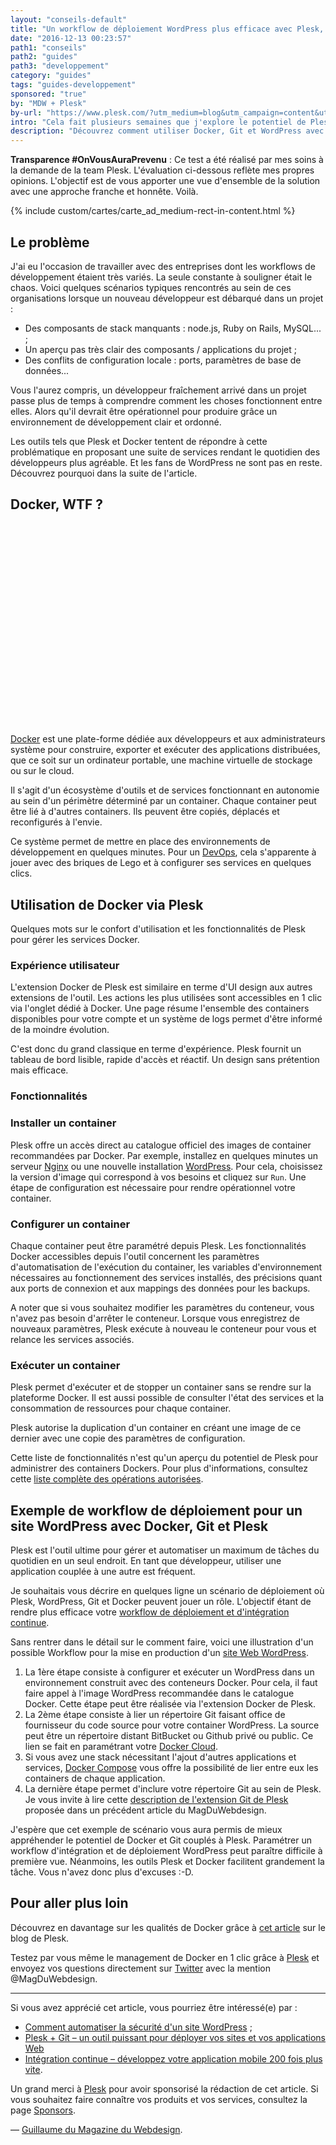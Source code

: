 ```yaml
---
layout: "conseils-default"
title: "Un workflow de déploiement WordPress plus efficace avec Plesk, Docker et Git"
date: "2016-12-13 00:23:57"
path1: "conseils"
path2: "guides"
path3: "developpement"
category: "guides"
tags: "guides-developpement"
sponsored: "true"
by: "MDW + Plesk"
by-url: "https://www.plesk.com/?utm_medium=blog&utm_campaign=content&utm_source=magazineduwebdesign"
intro: "Cela fait plusieurs semaines que j'explore le potentiel de Plesk. J'ai testé pour vous les bénéfices d'utiliser Plesk pour [automatiser la sécurité d'un site WordPress](http://www.magazineduwebdesign.com/conseils/guides/comment-automatiser-la-securite-d-un-site-wordpress/). Nous avons également vu que Plesk était adapté pour [travailler avec un répertoire Git](http://www.magazineduwebdesign.com/conseils/guides/plesk-git-un-outil-puissant-pour-deployer-vos-sites-et-applications-web/). Afin de garder le rythme, j'ai souhaité mettre à l'épreuve l'extension Docker de Plesk. L'objectif de cet article est de présenter l'outil, l'expérience utilisateur proposée, la technicité et les avantages que l'on peut en retirer en tant que développeur WordPress."
description: "Découvrez comment utiliser Docker, Git et WordPress avec l'outil Plesk."
---
```

 **Transparence #OnVousAuraPrevenu** : Ce test a été réalisé par mes soins à la demande de la team Plesk. L'évaluation ci-dessous reflète mes propres opinions. L'objectif est de vous apporter une vue d'ensemble de la solution avec une approche franche et honnête. Voilà.

{% include custom/cartes/carte_ad_medium-rect-in-content.html %}


## Le problème

J'ai eu l'occasion de travailler avec des entreprises dont les workflows de développement étaient très variés. La seule constante à souligner était le chaos. Voici quelques scénarios typiques rencontrés au sein de ces organisations lorsque un nouveau développeur est débarqué dans un projet :

- Des composants de stack manquants : node.js, Ruby on Rails, MySQL... ;
- Un aperçu pas très clair des composants / applications du projet ;
- Des conflits de configuration locale : ports, paramètres de base de données...

Vous l'aurez compris, un développeur fraîchement arrivé dans un projet passe plus de temps à comprendre comment les choses fonctionnent entre elles. Alors qu'il devrait être opérationnel pour produire grâce un environnement de développement clair et ordonné.

Les outils tels que Plesk et Docker tentent de répondre à cette problématique en proposant une suite de services rendant le quotidien des développeurs plus agréable. Et les fans de WordPress ne sont pas en reste. Découvrez pourquoi dans la suite de l'article.

## Docker, WTF ?

<svg version="1.1" id="Layer_1" xmlns="http://www.w3.org/2000/svg" xmlns:xlink="http://www.w3.org/1999/xlink" x="0px" y="0px"
	 viewBox="0 0 529 338.5" style="enable-background:new 0 0 529 338.5;" xml:space="preserve">
<style type="text/css">
	.st0{clip-path:url(#SVGID_2_);fill:#16A3C6;}
	.st1{clip-path:url(#SVGID_4_);fill:#16A3C6;}
	.st2{clip-path:url(#SVGID_6_);fill:#16A3C6;}
	.st3{clip-path:url(#SVGID_8_);fill:#269EC7;}
	.st4{clip-path:url(#SVGID_10_);fill:#16A3C6;}
	.st5{clip-path:url(#SVGID_12_);fill:#269EC7;}
	.st6{clip-path:url(#SVGID_14_);fill:#16A3C6;}
	.st7{clip-path:url(#SVGID_16_);fill:#37ACCD;}
	.st8{clip-path:url(#SVGID_18_);fill:#42B2D0;}
	.st9{clip-path:url(#SVGID_20_);fill:#37ACCD;}
	.st10{clip-path:url(#SVGID_22_);fill:#79C9DF;}
	.st11{clip-path:url(#SVGID_24_);fill:#269EC7;}
	.st12{clip-path:url(#SVGID_26_);fill:#42B2D0;}
	.st13{clip-path:url(#SVGID_28_);fill:#1D8BB7;}
	.st14{clip-path:url(#SVGID_30_);fill:#3B4D54;}
	.st15{fill:#1594CD;}
	.st16{clip-path:url(#SVGID_34_);fill:#1594CD;}
	.st17{fill:#15A2D6;}
	.st18{fill:#42B2D0;}
	.st19{fill:#3B4D54;}
	.st20{fill:#269EC7;}
	.st21{clip-path:url(#SVGID_36_);fill:#D4E6E6;}
	.st22{clip-path:url(#SVGID_38_);fill:#3B4D54;}
	.st23{clip-path:url(#SVGID_40_);fill:#BFD9DA;}
	.st24{clip-path:url(#SVGID_42_);fill:#D4E6E6;}
	.st25{clip-path:url(#SVGID_44_);fill:#25A3C9;}
	.st26{clip-path:url(#SVGID_46_);fill:#42B2D0;}
	.st27{clip-path:url(#SVGID_48_);fill:#79C9DF;}
	.st28{clip-path:url(#SVGID_50_);fill:#42B2D0;}
	.st29{clip-path:url(#SVGID_52_);fill:#79C9DF;}
</style>
<g>
	<g>
		<g>
			<defs>
				<path id="SVGID_1_" d="M118.1,273.5c-0.3,2.9-0.9,4.9-0.9,4.9c-11.8-11.8-21.5-6.6-23,0c-1.4,5.7,8.9,12.1,23.5,11.2
					c26.4-1.4,44.2,9.2,44.2,9.2H215c0,0-17.8-10.6-44.2-9.2c-14.6,0.9-25-5.5-23.5-11.2c1.7-6.9,11.5-12.1,23.2,0
					c0,0,4.6-15.8-8.9-23.3c-4.2-2.3-9.6-3.7-15.1-3.7C134.8,251.5,122.4,257.5,118.1,273.5"/>
			</defs>
			<clipPath id="SVGID_2_">
				<use xlink:href="#SVGID_1_"  style="overflow:visible;"/>
			</clipPath>
			<rect x="89.1" y="246.5" class="st0" width="130.9" height="57.3"/>
		</g>
	</g>
</g>
<g>
	<g>
		<g>
			<defs>
				<path id="SVGID_3_" d="M65,273.5c-0.3,2.9-0.9,4.9-0.9,4.9c-11.8-11.8-21.5-6.6-23,0c-1.4,5.7,8.9,12.1,23.5,11.2
					c26.4-1.4,44.2,9.2,44.2,9.2H162c0,0-17.8-10.6-44.2-9.2c-14.6,0.9-25-5.5-23.5-11.2c1.7-6.9,11.5-12.1,23.2,0
					c0,0,4.6-15.8-8.9-23.3c-4.2-2.3-9.6-3.7-15.1-3.7C81.8,251.5,69.3,257.5,65,273.5"/>
			</defs>
			<clipPath id="SVGID_4_">
				<use xlink:href="#SVGID_3_"  style="overflow:visible;"/>
			</clipPath>
			<rect x="36" y="246.5" class="st1" width="130.9" height="57.3"/>
		</g>
	</g>
</g>
<g>
	<g>
		<g>
			<defs>
				<path id="SVGID_5_" d="M171.1,273.5c-0.3,2.9-0.9,4.9-0.9,4.9c-11.8-11.8-21.5-6.6-23,0c-1.4,5.7,8.9,12.1,23.5,11.2
					c26.4-1.4,44.2,9.2,44.2,9.2H268c0,0-17.8-10.6-44.2-9.2c-14.6,0.9-25-5.5-23.5-11.2c1.7-6.9,11.5-12.1,23.2,0
					c0,0,4.6-15.8-8.9-23.3c-4.2-2.3-9.6-3.7-15.1-3.7C187.9,251.5,175.4,257.5,171.1,273.5"/>
			</defs>
			<clipPath id="SVGID_6_">
				<use xlink:href="#SVGID_5_"  style="overflow:visible;"/>
			</clipPath>
			<rect x="142.2" y="246.5" class="st2" width="130.9" height="57.3"/>
		</g>
	</g>
</g>
<g>
	<g>
		<g>
			<defs>
				<path id="SVGID_7_" d="M79.6,274.9c0.9,1,1.4,1.5,1.4,1.5C80.5,275.8,80,275.3,79.6,274.9 M16.8,289.9c7.2,6.3,20.9,9.5,39,9.5
					h53.1c0,0,24.7-17.5-1.7-16.1c-14.6,0.9-26.7,2-25.2-3.7c1.6-6.6-11.4-14.5-2.3-4.7c-3.6-3.7-13.6-13.5-24.4-19.4
					c-4.7-2.7-9.8-3.9-14.8-3.9C20.6,251.6,2.4,270.2,16.8,289.9"/>
			</defs>
			<clipPath id="SVGID_8_">
				<use xlink:href="#SVGID_7_"  style="overflow:visible;"/>
			</clipPath>
			<rect x="6.6" y="246.6" class="st3" width="117.7" height="57.8"/>
		</g>
	</g>
</g>
<g>
	<g>
		<g>
			<defs>
				<path id="SVGID_9_" d="M327.5,255.1c-13.5,7.5-8.9,23.3-8.9,23.3c11.8-12.1,21.5-6.9,23.2,0c1.4,5.7-8.9,12.1-23.5,11.2
					c-26.4-1.4-44.2,9.2-44.2,9.2h53.1c0,0,17.8-10.6,44.2-9.2c14.6,0.9,25-5.5,23.5-11.2c-1.4-6.6-11.2-11.8-23,0
					c0,0-0.6-2-0.9-4.9c-4.3-16-16.8-22-28.5-22C337.1,251.5,331.8,252.8,327.5,255.1"/>
			</defs>
			<clipPath id="SVGID_10_">
				<use xlink:href="#SVGID_9_"  style="overflow:visible;"/>
			</clipPath>
			<rect x="269.2" y="246.5" class="st4" width="130.9" height="57.3"/>
		</g>
	</g>
</g>
<g>
	<g>
		<g>
			<defs>
				<path id="SVGID_11_" d="M340.1,240.8c-20.4,11.2-13.5,35.3-13.5,35.3c18.1-18.1,32.7-10.3,35,0c2,8.6-13.5,18.1-35.9,16.9
					c-40.2-2.3-67.4,14.1-67.4,14.1H339c0,0,27.3-16.4,67.4-14.1c22.1,1.1,37.9-8.3,35.9-16.9c-2-10-16.6-17.8-34.7,0
					c0,0-0.9-2.9-1.1-7.5c-6.4-24.3-25.3-33.5-43.1-33.5C354.9,235.2,346.6,237.3,340.1,240.8"/>
			</defs>
			<clipPath id="SVGID_12_">
				<use xlink:href="#SVGID_11_"  style="overflow:visible;"/>
			</clipPath>
			<rect x="253.4" y="230.2" class="st5" width="194.1" height="81.9"/>
		</g>
	</g>
</g>
<g>
	<g>
		<g>
			<defs>
				<path id="SVGID_13_" d="M274.4,255.1c-13.5,7.5-8.9,23.3-8.9,23.3c11.8-12.1,21.5-6.9,23.2,0c1.4,5.7-8.9,12.1-23.5,11.2
					c-26.4-1.4-44.2,9.2-44.2,9.2h53.1c0,0,17.8-10.6,44.2-9.2c14.6,0.9,25-5.5,23.5-11.2c-1.4-6.6-11.2-11.8-23,0
					c0,0-0.6-2-0.9-4.9c-4.3-16-16.8-22-28.5-22C284,251.5,278.7,252.8,274.4,255.1"/>
			</defs>
			<clipPath id="SVGID_14_">
				<use xlink:href="#SVGID_13_"  style="overflow:visible;"/>
			</clipPath>
			<rect x="216.1" y="246.5" class="st6" width="130.9" height="57.3"/>
		</g>
	</g>
</g>
<g>
	<g>
		<g>
			<defs>
				<path id="SVGID_15_" d="M69.5,292.9c0,2.3-0.6,4-0.6,4c-9.8-10-17.8-5.7-19.2,0.3c-1.1,4.9,7.5,10,19.8,9.5
					c22.1-1.1,37,7.8,37,7.8H151c0,0-14.9-8.9-37-7.8c-12.3,0.6-20.9-4.6-19.8-9.5c1.4-5.7,9.5-10,19.2,0c0,0,3.7-13.2-7.5-19.5
					c-3.6-2-8.1-3.1-12.8-3.1C83.3,274.6,73,279.6,69.5,292.9"/>
			</defs>
			<clipPath id="SVGID_16_">
				<use xlink:href="#SVGID_15_"  style="overflow:visible;"/>
			</clipPath>
			<rect x="44.6" y="269.6" class="st7" width="111.4" height="49.9"/>
		</g>
	</g>
</g>
<g>
	<g>
		<g>
			<defs>
				<path id="SVGID_17_" d="M32,292.9c0,2.3-0.6,4-0.6,4c-9.8-10-17.8-5.7-19.2,0.3c-1.1,4.9,7.5,10,19.8,9.5
					c22.1-1.1,37,7.8,37,7.8h44.5c0,0-14.9-8.9-37-7.8c-12.3,0.6-20.9-4.6-19.8-9.5c1.4-5.7,9.5-10,19.2,0c0,0,3.7-13.2-7.5-19.5
					c-3.6-2-8.1-3.1-12.8-3.1C45.9,274.6,35.5,279.6,32,292.9"/>
			</defs>
			<clipPath id="SVGID_18_">
				<use xlink:href="#SVGID_17_"  style="overflow:visible;"/>
			</clipPath>
			<rect x="7.1" y="269.6" class="st8" width="111.4" height="49.9"/>
		</g>
	</g>
</g>
<g>
	<g>
		<g>
			<defs>
				<path id="SVGID_19_" d="M112.6,294.2c0,2.3-0.6,4-0.6,4c-10-10-18.1-5.7-19.2,0.3c-1.1,4.9,7.5,10,19.8,9.5
					c22.1-1.1,37,7.8,37,7.8h44.5c0,0-14.9-8.9-37-7.8c-12.3,0.6-20.9-4.6-19.8-9.5c1.4-5.7,9.5-10,19.2,0c0,0,3.7-13.2-7.5-19.5
					c-3.6-2-8.1-3.1-12.8-3.1C126.5,275.8,116.1,280.8,112.6,294.2"/>
			</defs>
			<clipPath id="SVGID_20_">
				<use xlink:href="#SVGID_19_"  style="overflow:visible;"/>
			</clipPath>
			<rect x="87.7" y="270.8" class="st9" width="111.4" height="49.9"/>
		</g>
	</g>
</g>
<g>
	<g>
		<g>
			<defs>
				<path id="SVGID_21_" d="M25.6,274.8c-16.8,0-32.4,15.5-20.2,31.9c6,5.2,17.8,7.8,32.7,7.8h44.5c0,0-14.9-8.9-37-7.8
					c-12.3,0.6-20.9-4.6-19.8-9.5c1.4-5.7,9.5-10,19.2,0c0,0,3.7-13.2-7.5-19.5C33.8,275.7,29.7,274.8,25.6,274.8L25.6,274.8"/>
			</defs>
			<clipPath id="SVGID_22_">
				<use xlink:href="#SVGID_21_"  style="overflow:visible;"/>
			</clipPath>
			<rect x="-3.9" y="269.8" class="st10" width="91.6" height="49.7"/>
		</g>
	</g>
</g>
<g>
	<g>
		<g>
			<defs>
				<path id="SVGID_23_" d="M287.9,264.9c-16.4,9.2-10.6,29-10.6,29c14.3-14.9,26.1-8.6,28.1,0c1.7,7.2-10.9,14.9-28.7,14.1
					c-32.1-1.7-53.7,11.5-53.7,11.5h64.6c0,0,22.7-9.5,54.5-7.8c17.8,1.1,29.6-10.6,27.8-17.8c-2.3-8.6-14.1-14.9-28.4,0
					c0,0-0.6-2.6-0.9-6c-5.2-20-20.4-27.5-34.5-27.5C299.5,260.3,293,262,287.9,264.9"/>
			</defs>
			<clipPath id="SVGID_24_">
				<use xlink:href="#SVGID_23_"  style="overflow:visible;"/>
			</clipPath>
			<rect x="218.1" y="255.3" class="st11" width="157.1" height="69.1"/>
		</g>
	</g>
</g>
<g>
	<g>
		<g>
			<defs>
				<path id="SVGID_25_" d="M251.8,279c-11.2,6.3-7.5,19.5-7.5,19.5c9.8-10,17.8-5.7,19.2,0c1.1,4.9-7.5,10-19.8,9.5
					c-22.1-1.1-37,7.8-37,7.8h44.5c0,0,14.9-8.9,37-7.8c12.3,0.6,20.9-4.6,19.8-9.5c-1.4-6-9.5-10.3-19.2-0.3c0,0-0.6-1.7-0.6-4
					c-3.5-13.4-13.9-18.4-23.6-18.4C259.9,275.8,255.3,277,251.8,279"/>
			</defs>
			<clipPath id="SVGID_26_">
				<use xlink:href="#SVGID_25_"  style="overflow:visible;"/>
			</clipPath>
			<rect x="201.7" y="270.8" class="st12" width="111.4" height="49.9"/>
		</g>
	</g>
</g>
<g>
	<g>
		<g>
			<defs>
				<path id="SVGID_27_" d="M40,198.9c2,14.9,6.3,29,12.9,41.6l3.7,6.9c2.3,4,4.9,7.8,7.7,11.5c13.5,0.9,25.5,1.1,37,0.9
					c22.1-0.6,40.2-3.2,53.9-7.8c2-0.6,4.3,0.3,4.9,2.3c0.6,2-0.3,4.3-2.3,4.9c-1.7,0.6-3.7,1.1-5.7,1.7
					c-10.9,3.2-23.2,5.2-38.2,6.3h-2c-5.7,0.3-12.1,0.6-18.6,0.6c-7.2,0-14.3,0-22.1-0.6c27,30.4,69.7,48.8,122.5,48.8
					c96.1,0,179.6-36.5,228.1-117.2L40,198.9L40,198.9z"/>
			</defs>
			<clipPath id="SVGID_28_">
				<use xlink:href="#SVGID_27_"  style="overflow:visible;"/>
			</clipPath>
			<rect x="35" y="193.9" class="st13" width="391.9" height="127.2"/>
		</g>
	</g>
</g>
<g>
	<g>
		<g>
			<defs>
				<path id="SVGID_29_" d="M226.8,1v52H125.5v50.8H75v51.7H31.7l-0.6,7.8c-0.4,5-0.7,9.9-0.7,14.9v0.2c0,20.5,3.9,40.9,12.4,59.6
					l4.6,9.2l0.6,0.9c31,53.1,86.1,75.5,145.8,75.5c115.9,0,211.2-51.7,255.1-161.1c29.6,1.7,59.4-6.9,73.7-35l3.7-7.2l-6.9-4
					c-16.9-9.8-39.6-11.2-58.8-5.5c-2.6-20.4-15.8-38.2-31.8-51.1l-6.3-5.2l-5.5,6c-10.6,12.3-13.8,33-12.3,48.8
					c0.9,11.5,4.6,23.3,11.8,32.7c-5.5,3.2-11.8,5.7-17.2,7.8c-11.2,4-23.5,6-35.3,6h-25.5v-51.7H288l-0.3-0.3V1H226.8z"/>
			</defs>
			<clipPath id="SVGID_30_">
				<use xlink:href="#SVGID_29_"  style="overflow:visible;"/>
			</clipPath>
			<rect x="25.5" y="-4" class="st14" width="505.9" height="332.5"/>
		</g>
	</g>
</g>
<g>
	<g>
		<g>
			<path id="SVGID_31_" class="st15" d="M429.1,143.4c-12.3,10.9-38.4,21-65.1,21H39.5c-2.6,27.9,2.3,53.4,13.5,75.5l3.7,6.9
				c2.3,4,4.9,7.8,7.7,11.5c13.5,0.9,25.5,1.1,37,0.9c22.1-0.6,40.2-3.2,53.9-7.8c2-0.6,4.3,0.3,4.9,2.3c0.6,2-0.3,4.3-2.3,4.9
				c-1.7,0.6-3.7,1.1-5.7,1.7c-10.9,3.2-22.4,5.2-37.3,6H114h-1.7c-5.7,0.3-12.3,0.3-18.7,0.3c-7.2,0-14.1,0-21.8-0.6h-0.3
				c27,30.4,69.4,48.5,122.2,48.5c112.2,0,207.4-49.7,249.3-161.4c29.8,3.2,58.5-4.6,71.7-30.1c-20.7-11.2-47.6-7.5-62.8,0.3
				c3.4-26.4-16.4-47.1-28.7-57.1C409.3,82.6,407,125.3,429.1,143.4"/>
		</g>
		<g>
			<defs>
				<path id="SVGID_32_" d="M429.1,143.4c-12.3,10.9-38.4,21-65.1,21H39.5c-2.6,27.9,2.3,53.4,13.5,75.5l3.7,6.9
					c2.3,4,4.9,7.8,7.7,11.5c13.5,0.9,25.5,1.1,37,0.9c22.1-0.6,40.2-3.2,53.9-7.8c2-0.6,4.3,0.3,4.9,2.3c0.6,2-0.3,4.3-2.3,4.9
					c-1.7,0.6-3.7,1.1-5.7,1.7c-10.9,3.2-22.4,5.2-37.3,6H114h-1.7c-5.7,0.3-12.3,0.3-18.7,0.3c-7.2,0-14.1,0-21.8-0.6h-0.3
					c27,30.4,69.4,48.5,122.2,48.5c112.2,0,207.4-49.7,249.3-161.4c29.8,3.2,58.5-4.6,71.7-30.1c-20.7-11.2-47.6-7.5-62.8,0.3
					c3.4-26.4-16.4-47.1-28.7-57.1C409.3,82.6,407,125.3,429.1,143.4"/>
			</defs>
			<clipPath id="SVGID_34_">
				<use xlink:href="#SVGID_32_"  style="overflow:visible;"/>
			</clipPath>
			<rect x="33.8" y="61.2" class="st16" width="486.1" height="258.4"/>
		</g>
	</g>
</g>
<g>
	<g>
		<g>
			<path id="SVGID_33_" class="st17" d="M113.8,266.6c0.1,0,0.2,0,0.2,0c-0.2-0.1-0.4-0.2-0.5-0.3L113.8,266.6z M429.1,143.4
				c-12.3,10.9-38.4,21-65.1,21H58.7c-1.4,42.8,14.6,74.9,42.5,94.8c22.1-0.6,40.2-3.2,53.9-7.8c2-0.6,4.3,0.3,4.9,2.3
				s-0.3,4.3-2.3,4.9c-1.7,0.6-3.7,1.1-5.7,1.7c-10.8,3.1-23.1,5.4-37.9,6.3c38.1,19.2,93.3,19.1,156.4-5.2
				c71.2-27.3,137.4-79.5,183.6-139c-0.9,0.9-1.4,0.9-2,0.9c3.4-26.4-16.4-47.1-28.7-57.1C409.3,82.6,407,125.3,429.1,143.4"/>
		</g>
	</g>
</g>
<rect x="235.5" y="9.9" class="st18" width="43.9" height="43.6"/>
<rect x="239.1" y="13" class="st19" width="3.4" height="36.8"/>
<rect x="245.7" y="13" class="st19" width="3.7" height="36.8"/>
<rect x="252.3" y="13" class="st19" width="3.7" height="36.8"/>
<rect x="258.9" y="13" class="st19" width="3.7" height="36.8"/>
<rect x="265.5" y="13" class="st19" width="3.7" height="36.8"/>
<rect x="272.4" y="13" class="st19" width="3.4" height="36.8"/>
<rect x="134.2" y="62.6" class="st20" width="43.9" height="43.6"/>
<rect x="137.8" y="64.9" class="st19" width="3.4" height="36.8"/>
<rect x="144.4" y="64.9" class="st19" width="3.7" height="36.8"/>
<rect x="151" y="64.9" class="st19" width="3.7" height="36.8"/>
<rect x="157.6" y="64.9" class="st19" width="3.7" height="36.8"/>
<rect x="164.2" y="64.9" class="st19" width="3.7" height="36.8"/>
<rect x="171.1" y="64.9" class="st19" width="3.4" height="36.8"/>
<rect x="134.2" y="113.2" class="st18" width="43.9" height="43.9"/>
<rect x="137.8" y="115.9" class="st19" width="3.4" height="36.8"/>
<rect x="144.4" y="115.9" class="st19" width="3.7" height="36.8"/>
<rect x="151" y="115.9" class="st19" width="3.7" height="36.8"/>
<rect x="157.6" y="115.9" class="st19" width="3.7" height="36.8"/>
<rect x="164.2" y="115.9" class="st19" width="3.7" height="36.8"/>
<rect x="171.1" y="115.9" class="st19" width="3.4" height="36.8"/>
<rect x="83.7" y="113.2" class="st20" width="43.9" height="43.9"/>
<rect x="87.6" y="115.9" class="st19" width="3.4" height="36.8"/>
<rect x="94.2" y="115.9" class="st19" width="3.7" height="36.8"/>
<rect x="100.8" y="115.9" class="st19" width="3.7" height="36.8"/>
<rect x="107.4" y="115.9" class="st19" width="3.7" height="36.8"/>
<rect x="114" y="115.9" class="st19" width="3.7" height="36.8"/>
<rect x="120.9" y="115.9" class="st19" width="3.4" height="36.8"/>
<rect x="185" y="62.6" class="st18" width="43.9" height="43.6"/>
<rect x="188" y="64.9" class="st19" width="3.4" height="36.8"/>
<rect x="194.6" y="64.9" class="st19" width="3.7" height="36.8"/>
<rect x="201.2" y="64.9" class="st19" width="3.7" height="36.8"/>
<rect x="207.8" y="64.9" class="st19" width="3.7" height="36.8"/>
<rect x="214.4" y="64.9" class="st19" width="3.7" height="36.8"/>
<rect x="221.3" y="64.9" class="st19" width="3.4" height="36.8"/>
<rect x="185" y="113.2" class="st20" width="43.9" height="43.9"/>
<rect x="188.4" y="115.9" class="st19" width="3.4" height="36.8"/>
<rect x="195" y="115.9" class="st19" width="3.7" height="36.8"/>
<rect x="201.6" y="115.9" class="st19" width="3.7" height="36.8"/>
<rect x="208.2" y="115.9" class="st19" width="3.7" height="36.8"/>
<rect x="214.8" y="115.9" class="st19" width="3.7" height="36.8"/>
<rect x="221.7" y="115.9" class="st19" width="3.4" height="36.8"/>
<rect x="235.5" y="62.6" class="st20" width="43.9" height="43.6"/>
<rect x="239.1" y="65.6" class="st19" width="3.4" height="36.8"/>
<rect x="245.7" y="65.6" class="st19" width="3.7" height="36.8"/>
<rect x="252.3" y="65.6" class="st19" width="3.7" height="36.8"/>
<rect x="258.9" y="65.6" class="st19" width="3.7" height="36.8"/>
<rect x="265.5" y="65.6" class="st19" width="3.7" height="36.8"/>
<rect x="272.4" y="65.6" class="st19" width="3.4" height="36.8"/>
<rect x="235.5" y="113.2" class="st18" width="43.9" height="43.9"/>
<rect x="239.1" y="115.9" class="st19" width="3.4" height="36.8"/>
<rect x="245.7" y="115.9" class="st19" width="3.7" height="36.8"/>
<rect x="252.3" y="115.9" class="st19" width="3.7" height="36.8"/>
<rect x="258.9" y="115.9" class="st19" width="3.7" height="36.8"/>
<rect x="265.5" y="115.9" class="st19" width="3.7" height="36.8"/>
<rect x="272.4" y="115.9" class="st19" width="3.4" height="36.8"/>
<rect x="286.3" y="113.2" class="st20" width="43.9" height="43.9"/>
<rect x="289.4" y="115.9" class="st19" width="3.4" height="36.8"/>
<rect x="296" y="115.9" class="st19" width="3.7" height="36.8"/>
<rect x="302.6" y="115.9" class="st19" width="3.7" height="36.8"/>
<rect x="309.2" y="115.9" class="st19" width="3.7" height="36.8"/>
<rect x="315.8" y="115.9" class="st19" width="3.7" height="36.8"/>
<rect x="322.6" y="115.9" class="st19" width="3.4" height="36.8"/>
<g>
	<g>
		<g>
			<defs>
				<path id="SVGID_35_" d="M163.4,239.9c0,6.6,5.5,12.1,12.1,12.1s12.1-5.5,12.1-12.1s-5.5-12.1-12.1-12.1
					C168.6,227.9,163.4,233.3,163.4,239.9"/>
			</defs>
			<clipPath id="SVGID_36_">
				<use xlink:href="#SVGID_35_"  style="overflow:visible;"/>
			</clipPath>
			<rect x="158.4" y="222.9" class="st21" width="34.1" height="34.1"/>
		</g>
	</g>
</g>
<g>
	<g>
		<g>
			<defs>
				<path id="SVGID_37_" d="M166.8,240.5c0,4.6,3.7,8.6,8.6,8.6c4.6,0,8.6-3.7,8.6-8.6c0-1.4-0.3-2.3-0.6-3.4
					c-0.6,0.9-1.7,1.7-3.2,1.7c-1.7,0-3.4-1.4-3.4-3.4c0-1.4,0.6-2.6,1.7-3.2c-0.9-0.3-2-0.6-3.2-0.6
					C170.6,231.6,166.8,235.3,166.8,240.5"/>
			</defs>
			<clipPath id="SVGID_38_">
				<use xlink:href="#SVGID_37_"  style="overflow:visible;"/>
			</clipPath>
			<rect x="161.8" y="226.6" class="st22" width="27.2" height="27.5"/>
		</g>
	</g>
</g>
<g>
	<g>
		<g>
			<defs>
				<path id="SVGID_39_" d="M111.8,266.9c-5.7,0.3-12.1,0.6-18.4,0.6c-7.5,0-15.2-0.3-23.5-0.6c27.5,27.6,61.4,48.8,123.9,49.1
					c4.6-0.3,9.2-0.3,13.8-0.3c-30.1-14.4-46.5-33.6-55.7-54.8C140.7,264,127.5,266,111.8,266.9"/>
			</defs>
			<clipPath id="SVGID_40_">
				<use xlink:href="#SVGID_39_"  style="overflow:visible;"/>
			</clipPath>
			<rect x="64.9" y="255.9" class="st23" width="147.7" height="65.1"/>
		</g>
	</g>
</g>
<g>
	<g>
		<g>
			<defs>
				<path id="SVGID_41_" d="M111.8,266.9c10.9,5.7,26.1,11.5,51.4,13.5c-4-5.7-8-12.6-11.2-19.5C140.7,264,127.3,266,111.8,266.9"/>
			</defs>
			<clipPath id="SVGID_42_">
				<use xlink:href="#SVGID_41_"  style="overflow:visible;"/>
			</clipPath>
			<rect x="106.8" y="255.9" class="st24" width="61.4" height="29.5"/>
		</g>
	</g>
</g>
<g>
	<g>
		<g>
			<defs>
				<path id="SVGID_43_" d="M199,317.8c-0.3,2.1-0.9,3.6-0.9,3.6c-12.4-9-22.7-5.2-24.5,0c-1.5,4.2,9.5,9,24.8,8.4
					c27.8-1,47,6.9,47,6.9h56.1c0,0-18.9-8.2-47-6.9c-15.4,0.6-25.7-4-24.8-8.4c1.8-9.4,10.9-14.4,21.3-8.8
					c-1.2-4.4-6.2-10.1-17.1-12.1c-1.7-0.3-3.6-0.5-5.6-0.5C217.5,300,203.8,305,199,317.8"/>
			</defs>
			<clipPath id="SVGID_44_">
				<use xlink:href="#SVGID_43_"  style="overflow:visible;"/>
			</clipPath>
			<rect x="168.3" y="296.3" class="st25" width="138.3" height="44"/>
		</g>
	</g>
</g>
<g>
	<g>
		<g>
			<defs>
				<path id="SVGID_45_" d="M164.6,314.2c-0.2,2.5-0.7,4.2-0.7,4.2c-10.7-10.2-19.2-5.7-20.4,0c-1.2,5,8,10.7,20.9,10
					c23.7-1.5,39.6,8.2,39.6,8.2h47.4c0,0-16.2-9.5-39.6-8.2c-13,0.7-22.2-5-20.9-10c1.5-6.2,10.2-10.7,20.7,0c0,0,4-14.2-8-20.7
					c-3.8-2-8.6-3.2-13.6-3.2C179.4,294.6,168.3,299.9,164.6,314.2"/>
			</defs>
			<clipPath id="SVGID_46_">
				<use xlink:href="#SVGID_45_"  style="overflow:visible;"/>
			</clipPath>
			<rect x="138.9" y="290.2" class="st26" width="116.7" height="50.8"/>
		</g>
	</g>
</g>
<g>
	<g>
		<g>
			<defs>
				<path id="SVGID_47_" d="M134.1,326.9c7.5,6.6,21.5,9.8,40.2,9.8h54.5c0,0-18.7-10.9-45.6-9.5c-14.9,0.9-25.5-5.7-24.1-11.5
					c1.7-7.2,11.8-12.3,23.8,0c0,0,4.6-16.4-9.2-23.8c-4.8-2.6-10-3.7-15.1-3.7C138.2,288.2,119.2,306.9,134.1,326.9"/>
			</defs>
			<clipPath id="SVGID_48_">
				<use xlink:href="#SVGID_47_"  style="overflow:visible;"/>
			</clipPath>
			<rect x="123.8" y="283.2" class="st27" width="110" height="58.5"/>
		</g>
	</g>
</g>
<g>
	<g>
		<g>
			<defs>
				<path id="SVGID_49_" d="M334.7,277.5c-12.9,7.2-8.6,22.1-8.6,22.1c11.2-11.5,20.7-6.6,22.1,0c1.4,5.5-8.6,11.5-22.7,10.6
					c-25.2-1.4-42.5,8.9-42.5,8.9h50.8c0,0,17.2-10.3,42.5-8.9c14.1,0.9,23.8-5.2,22.7-10.6c-1.4-6.9-10.6-11.5-22.1,0
					c0,0-0.6-2-0.6-4.6c-4.1-15.3-16-21.1-27.1-21.1C343.8,274,338.7,275.3,334.7,277.5"/>
			</defs>
			<clipPath id="SVGID_50_">
				<use xlink:href="#SVGID_49_"  style="overflow:visible;"/>
			</clipPath>
			<rect x="278" y="269" class="st28" width="126" height="55.2"/>
		</g>
	</g>
</g>
<g>
	<g>
		<g>
			<defs>
				<path id="SVGID_51_" d="M378.5,277.5c-12.9,7.2-8.6,22.1-8.6,22.1c11.2-11.5,20.7-6.6,22.1,0c1.4,5.5-8.6,11.5-22.7,10.6
					c-25.2-1.4-42.5,8.9-42.5,8.9h50.8c17.2,0,30.7-3.2,37.6-8.9c14-18.6-3.6-36.3-22.6-36.3C387.8,274,383,275.1,378.5,277.5"/>
			</defs>
			<clipPath id="SVGID_52_">
				<use xlink:href="#SVGID_51_"  style="overflow:visible;"/>
			</clipPath>
			<rect x="321.8" y="269" class="st29" width="103.4" height="55.2"/>
		</g>
	</g>
</g>
</svg>

[Docker](https://www.docker.com/) est une plate-forme dédiée aux développeurs et aux administrateurs système pour construire, exporter et exécuter des applications distribuées, que ce soit sur un ordinateur portable, une machine virtuelle de stockage ou sur le cloud.

Il s'agit d'un écosystème d'outils et de services fonctionnant en autonomie au sein d'un périmètre déterminé par un container. Chaque container peut être lié à d'autres containers. Ils peuvent être copiés, déplacés et reconfigurés à l'envie.

Ce système permet de mettre en place des environnements de développement en quelques minutes. Pour un [DevOps](https://en.wikipedia.org/wiki/DevOps), cela s'apparente à jouer avec des briques de Lego et à configurer ses services en quelques clics.

## Utilisation de Docker via Plesk

Quelques mots sur le confort d'utilisation et les fonctionnalités de Plesk pour gérer les services Docker.

### Expérience utilisateur

L'extension Docker de Plesk est similaire en terme d'UI design aux autres extensions de l'outil. Les actions les plus utilisées sont accessibles en 1 clic via l'onglet dédié à Docker. Une page résume l'ensemble des containers disponibles pour votre compte et un système de logs permet d'être informé de la moindre évolution.

C'est donc du grand classique en terme d'expérience. Plesk fournit un tableau de bord lisible, rapide d'accès et réactif. Un design sans prétention mais efficace.

### Fonctionnalités

### Installer un container

Plesk offre un accès direct au catalogue officiel des images de container recommandées par Docker. Par exemple, installez en quelques minutes un serveur [Nginx](https://hub.docker.com/_/nginx/) ou une nouvelle installation [WordPress](https://hub.docker.com/_/wordpress/). Pour cela, choisissez la version d'image qui correspond à vos besoins et cliquez sur `Run`. Une étape de configuration est nécessaire pour rendre opérationnel votre container.

### Configurer un container

Chaque container peut être paramétré depuis Plesk. Les fonctionnalités Docker accessibles depuis l'outil concernent les paramètres d'automatisation de l'exécution du container, les variables d'environnement nécessaires au fonctionnement des services installés, des précisions quant aux ports de connexion et aux mappings des données pour les backups.

A noter que si vous souhaitez modifier les paramètres du conteneur, vous n'avez pas besoin d'arrêter le conteneur. Lorsque vous enregistrez de nouveaux paramètres, Plesk exécute à nouveau le conteneur pour vous et relance les services associés.

### Exécuter un container

Plesk permet d'exécuter et de stopper un container sans se rendre sur la plateforme Docker. Il est aussi possible de consulter l'état des services et la consommation de ressources pour chaque container.

Plesk autorise la duplication d'un container en créant une image de ce dernier avec une copie des paramètres de configuration.

Cette liste de fonctionnalités n'est qu'un aperçu du potentiel de Plesk pour administrer des containers Dockers. Pour plus d'informations, consultez cette [liste complète des opérations autorisées](https://docs.plesk.com/en-US/onyx/administrator-guide/plesk-administration/using-docker.75823/#o77135).

## Exemple de workflow de déploiement pour un site WordPress avec Docker, Git et Plesk

Plesk est l'outil ultime pour gérer et automatiser un maximum de tâches du quotidien en un seul endroit. En tant que développeur, utiliser une application couplée à une autre est fréquent.

Je souhaitais vous décrire en quelques ligne un scénario de déploiement où Plesk, WordPress, Git et Docker peuvent jouer un rôle. L'objectif étant de rendre plus efficace votre [workflow de déploiement et d'intégration continue](http://www.magazineduwebdesign.com/conseils/guides/integration-continue-application-mobile/).

Sans rentrer dans le détail sur le comment faire, voici une illustration d'un possible Workflow pour la mise en production d'un [site Web WordPress](http://www.magazineduwebdesign.com/conseils/guides/creer-portfolio-graphiste-wordpress/).

1. La 1ère étape consiste à configurer et exécuter un WordPress dans un environnement construit avec des conteneurs Docker. Pour cela, il faut faire appel à l'image WordPress recommandée dans le catalogue Docker. Cette étape peut être réalisée via l'extension Docker de Plesk.
2. La 2ème étape consiste à lier un répertoire Git faisant office de fournisseur du code source pour votre container WordPress. La source peut être un répertoire distant BitBucket ou Github privé ou public. Ce lien se fait en paramétrant votre [Docker Cloud](https://docs.docker.com/docker-cloud/builds/link-source/).
3. Si vous avez une stack nécessitant l'ajout d'autres applications et services, [Docker Compose](https://docs.docker.com/compose/overview/) vous offre la possibilité de lier entre eux les containers de chaque application.
4. La dernière étape permet d'inclure votre répertoire Git au sein de Plesk. Je vous invite à lire cette [description de l'extension Git de Plesk](http://www.magazineduwebdesign.com/conseils/guides/plesk-git-un-outil-puissant-pour-deployer-vos-sites-et-applications-web/) proposée dans un précédent article du MagDuWebdesign.

J'espère que cet exemple de scénario vous aura permis de mieux appréhender le potentiel de Docker et Git couplés à Plesk. Paramétrer un workflow d'intégration et de déploiement WordPress peut paraître difficile à première vue. Néanmoins, les outils Plesk et Docker facilitent grandement la tâche. Vous n'avez donc plus d'excuses :-D.

## Pour aller plus loin

Découvrez en davantage sur les qualités de Docker grâce à [cet article](https://www.plesk.com/blog/docker-containers-explained/) sur le blog de Plesk.

Testez par vous même le management de Docker en 1 clic grâce à [Plesk](https://www.plesk.com/?utm_medium=blog&utm_campaign=content&utm_source=magazineduwebdesign) et envoyez vos questions directement sur [Twitter](https://twitter.com) avec la mention @MagDuWebdesign.

---

Si vous avez apprécié cet article, vous pourriez être intéressé(e) par :

-  [Comment automatiser la sécurité d'un site WordPress](http://www.magazineduwebdesign.com/conseils/guides/comment-automatiser-la-securite-d-un-site-wordpress/) ;
-  [Plesk + Git – un outil puissant pour déployer vos sites et vos applications Web](http://www.magazineduwebdesign.com/conseils/guides/plesk-git-un-outil-puissant-pour-deployer-vos-sites-et-applications-web/)
-  [Intégration continue – développez votre application mobile 200 fois plus vite](http://www.magazineduwebdesign.com/conseils/guides/integration-continue-application-mobile/).

Un grand merci à [Plesk](https://www.plesk.com/?utm_medium=blog&utm_campaign=content&utm_source=magazineduwebdesign) pour avoir sponsorisé la rédaction de cet article. Si vous souhaitez faire connaître vos produits et vos services, consultez la page [Sponsors](http://www.magazineduwebdesign.com/sponsors/).

— [Guillaume du Magazine du Webdesign](https://www.linkedin.com/in/gpalayer).
